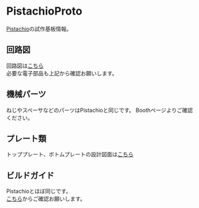 # PistachioProto

[Pistachio](https://rates.booth.pm/items/2237334)の試作基板情報。

## 回路図
回路図は[こちら](./schema.pdf)<br>
必要な電子部品も上記から確認お願いします。

## 機械パーツ
ねじやスペーサなどのパーツはPistachioと同じです。
Boothページよりご確認ください。

## プレート類
トッププレート、ボトムプレートの設計図面は[こちら](./CAD)

## ビルドガイド
Pistachioとほぼ同じです。<br>
[こちら](https://ratelog.net/pistachio-build-guide/)からご確認お願いします。
